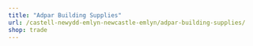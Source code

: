 ```yaml
---
title: "Adpar Building Supplies"
url: /castell-newydd-emlyn-newcastle-emlyn/adpar-building-supplies/
shop: trade
---
```

